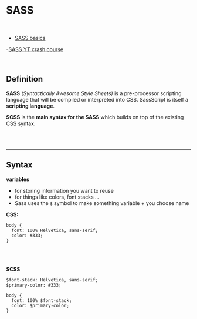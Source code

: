 # SASS

<br>

- [SASS basics](https://sass-lang.com/guide#topic-6)

-[SASS YT crash course](https://www.youtube.com/watch?v=Zz6eOVaaelI)

<br>

## Definition

**SASS** _(Syntactically Awesome Style Sheets)_ is a pre-processor scripting language that will be compiled or interpreted into CSS.
SassScript is itself a **scripting language**.

**SCSS** is the **main syntax for the SASS** which builds on top of the existing CSS syntax.

<br>
<br>

---

## Syntax

**variables**

- for storing information you want to reuse
- for things like colors, font stacks ...
- Sass uses the `$` symbol to make something variable + you choose name

**CSS:**

```
body {
  font: 100% Helvetica, sans-serif;
  color: #333;
}
```

<br>
<br>

**SCSS**

```
$font-stack: Helvetica, sans-serif;
$primary-color: #333;

body {
  font: 100% $font-stack;
  color: $primary-color;
}
```

<br>
<br>
